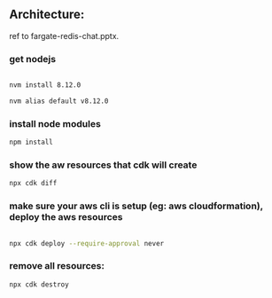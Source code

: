 
## Architecture:
ref to fargate-redis-chat.pptx.

### get nodejs
```bash

nvm install 8.12.0 

nvm alias default v8.12.0
```

### install node modules
```bash
npm install
```

### show the aw resources that cdk will create

```bash
npx cdk diff
```

### make sure your aws cli is setup (eg: aws cloudformation), deploy the aws resources
```bash

npx cdk deploy --require-approval never

```


### remove all resources:
```bash
npx cdk destroy
```